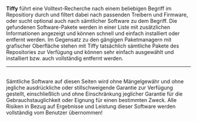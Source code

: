 <b>Tiffy</b> führt eine Volltext-Recherche nach einem beliebigen Begriff im Repositiory durch und filtert dabei nach passenden Treibern und Firmware, oder sucht optional auch nach sämtlicher Software zu dem Begriff.
Die gefundenen Software-Pakete werden in einer Liste mit zusätzlichen Informationen angezeigt und können schnell und einfach installiert oder entfernt werden.
Im Gegensatz zu den gängigen Paketmanagern mit grafischer Oberfläche stehen mit Tiffy tatsächlich sämtliche Pakete des Repositories zur Verfügung und können sehr einfach ausgewählt und installiert bzw. auch vollständig entfernt werden.
<hr>
<br />
Sämtliche Software auf diesen Seiten wird ohne Mängelgewähr und ohne jegliche ausdrückliche oder stillschweigende Garantie zur Verfügung gestellt, einschließlich und ohne Einschränkung jeglicher Garantie für die Gebrauchstauglichkeit oder Eignung für einen bestimmten Zweck. Alle Risiken in Bezug auf Ergebnisse und Leistung dieser Software werden vollständig vom Benutzer übernommen!
